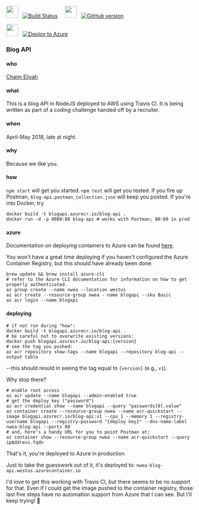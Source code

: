 <img src="https://travis-ci.com/images/logos/Tessa-pride-4.png" width=32 height=32 />  &nbsp;  [![Build Status](https://travis-ci.org/chaim1221/blog-api.svg?branch=master)](https://travis-ci.org/chaim1221/blog-api)  &nbsp;  &nbsp;  <img src="https://assets-cdn.github.com/images/modules/logos_page/Octocat.png" width=32 height=32 />  &nbsp;  [![GitHub version](https://badge.fury.io/gh/chaim1221%2Fblog-api.svg)](https://badge.fury.io/gh/chaim1221%2Fblog-api)  

<img src="https://i1.wp.com/buildazure.com/wp-content/uploads/2017/09/Azure.png?w=519&ssl=1" width=32 height=32 />  &nbsp;  [![Deploy to Azure](http://azuredeploy.net/deploybutton.png)](https://github.com/chaim1221/blog-api#azure)

### Blog API

#### who
[Chaim Eliyah](https://github.com/chaim1221)

#### what
This is a blog API in NodeJS deployed to AWS using Travis CI. It is being written as part of a coding challenge handed off by a recruiter.  

#### when
April-May 2018, late at night.

#### why
Because we like you.

#### how
`npm start` will get you started.
`npm test` will get you tested.
If you fire up Postman, `blog-api.postman_collection.json` will keep you posted.
If you're into Docker, try
```
docker build -t blogapi.azurecr.io/blog-api .
docker run -d -p 8080:80 blog-api # works with Postman; 80:80 in prod
```

#### azure
Documentation on deploying containers to Azure can be found [here](https://docs.microsoft.com/en-us/azure/container-registry/container-registry-get-started-azure-cli#create-a-resource-group).

You won't have a great time deploying if you haven't configured the Azure Container Registry, but this should have already been done:
```
brew update && brew install azure-cli
# refer to the Azure CLI documentation for information on how to get properly authenticated.
az group create --name nwea --location westus
az acr create --resource-group nwea --name blogapi --sku Basic
az acr login --name blogapi
```

#### deploying
```
# if not run during "how":
docker build -t blogapi.azurecr.io/blog-api .
# be careful not to overwrite existing versions:
docker push blogapi.azurecr.io/blog-api:{version}
# see the tag you pushed:
az acr repository show-tags --name blogapi --repository blog-api --output table
```
--this should resuld in seeing the tag equal to `{version}` (e.g., `v1`).

Why stop there?
```
# enable root access
az acr update --name blogapi --admin-enabled true
# get the deploy key ("password")
az acr credential show --name blogapi --query "passwords[0].value"
az container create --resource-group nwea --name acr-quickstart --image blogapi.azurecr.io/blog-api:v1 --cpu 1 --memory 1 --registry-username blogapi --registry-password "{deploy key}" --dns-name-label nwea-blog-api --ports 80
# and, here's a handy URL for you to point Postman at:
az container show --resource-group nwea --name acr-quickstart --query ipAddress.fqdn
```
That's it, you're deployed to Azure in production.

Just to take the guesswork out of it, it's deployed to:   `nwea-blog-api.westus.azurecontainer.io`

I'd love to get this working with Travis CI, but there seems to be no support for that. Even if I could get the image pushed to the container registry, those last five steps have no automation support from Azure that I can see. But I'll keep trying! :pray:
